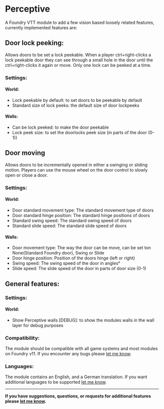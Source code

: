 # Perceptive

 A Foundry VTT module to add a few vision based loosely related features, currently implemented features are:

## Door lock peeking:

Allows doors to be set a lock peekable. When a player ctrl+right-clicks a lock peekable door they can see through a small hole in the door until the ctrl+right-clicks it again or move. Only one lock can be peeked at a time.

### Settings:

#### World:
- Lock peekable by default: to set doors to be peekable by default
- Standard size of lock peeks: the default size of door lockpeeks
#### Walls:
- Can be lock peeked: to make the door peekable
- Lock peek size: to set the doorlocks peek size (in parts of the door (0-1))

## Door moving

Allows doors to be incrementally opened in either a swinging or sliding motion. Players can use the mouse wheel on the door control to slowly open or close a door.

### Settings:

#### World:
- Door standard movement type: The standard movement type of doors
- Door standard hinge position: The standard hinge positions of doors
- Standard swing speed: The standard swing speed of doors
- Standard slide speed: The standard slide speed of doors
#### Walls:
- Door movement type: The way the door can be move, can be set ton None(Standard Foundry door), Swing or Slide
- Door hinge position: Position of the doors hinge (left or right)
- Swing speed: The swing speed of the door in angles°
- Slide speed: The slide speed of the door in  parts of door size (0-1)

## General features:

### Settings:

#### World:
- Show Perceptive walls [DEBUG]: to show the modules walls in the wall layer for debug purposes

### Compatibility:

The module should be compatible with all game systems and most modules on Foundry v11. If you encounter any bugs please [let me know](https://github.com/Saibot393/perceptive/issues).

### Languages:

The module contains an English, and a German translation. If you want additional languages to be supported [let me know](https://github.com/Saibot393/perceptive/issues).

---

**If you have suggestions, questions, or requests for additional features please [let me know](https://github.com/Saibot393/perceptive/issues).**
